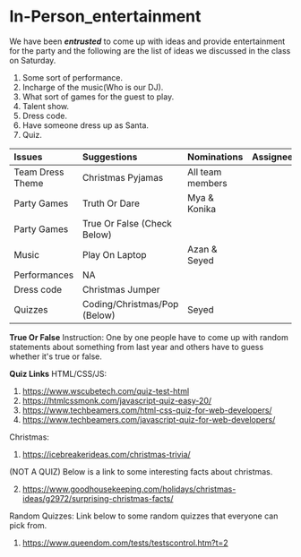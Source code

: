 # In-Person_entertainment

We have been **_entrusted_** to come up with ideas and provide entertainment for the party and the following are the list of ideas we discussed in the class on Saturday.

1. Some sort of performance.
2. Incharge of the music(Who is our DJ).
3. What sort of games for the guest to play.
4. Talent show.
5. Dress code.
6. Have someone dress up as Santa.
7. Quiz.

| **Issues**       | **Suggestions**              | **Nominations**  | **Assignees** |
| :--------------- | :--------------------------- | :--------------- | :------------ |
| Team Dress Theme | Christmas Pyjamas            | All team members |               |
| Party Games      | Truth Or Dare                | Mya & Konika     |               |
| Party Games      | True Or False (Check Below)  |                  |               |
| Music            | Play On Laptop               | Azan & Seyed     |               |
| Performances     | NA                           |                  |               |
| Dress code       | Christmas Jumper             |                  |               |
| Quizzes          | Coding/Christmas/Pop (Below) | Seyed            |               |

**True Or False**
Instruction: One by one people have to come up with random statements about something from last year and others have to guess whether it's true or false.

**Quiz Links**
HTML/CSS/JS:

1. https://www.wscubetech.com/quiz-test-html
2. https://htmlcssmonk.com/javascript-quiz-easy-20/
3. https://www.techbeamers.com/html-css-quiz-for-web-developers/
4. https://www.techbeamers.com/javascript-quiz-for-web-developers/

Christmas:

1. https://icebreakerideas.com/christmas-trivia/

(NOT A QUIZ) Below is a link to some interesting facts about christmas.

2. https://www.goodhousekeeping.com/holidays/christmas-ideas/g2972/surprising-christmas-facts/

Random Quizzes:
Link below to some random quizzes that everyone can pick from.

1. https://www.queendom.com/tests/testscontrol.htm?t=2

